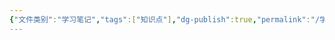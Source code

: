 ```yaml
---
{"文件类别":"学习笔记","tags":["知识点"],"dg-publish":true,"permalink":"/学习笔记/知识点/行政法规/","dgPassFrontmatter":true}
---
```


